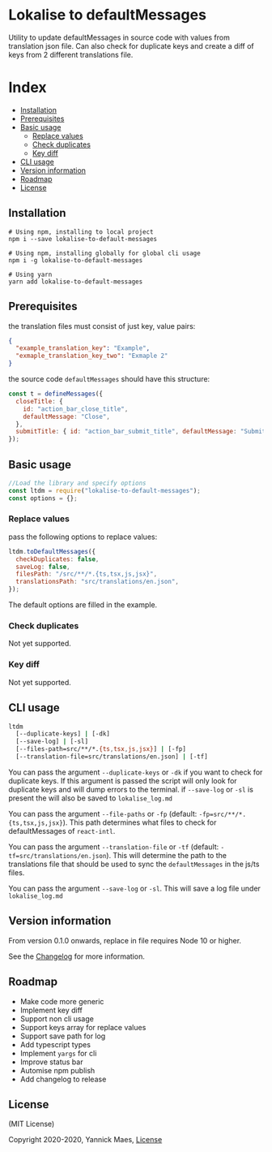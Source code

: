 # Lokalise to defaultMessages

Utility to update defaultMessages in source code with values from translation json file. Can also check for duplicate keys and create a diff of keys from 2 different translations file.

# Index

- [Installation](#installation)
- [Prerequisites](#prerequisites)
- [Basic usage](#basic-usage)
  - [Replace values](#replace-values)
  - [Check duplicates](#check-duplicates)
  - [Key diff](#key-diff)
- [CLI usage](#cli-usage)
- [Version information](#version-information)
- [Roadmap](#roadmap)
- [License](#license)

## Installation

```shell
# Using npm, installing to local project
npm i --save lokalise-to-default-messages

# Using npm, installing globally for global cli usage
npm i -g lokalise-to-default-messages

# Using yarn
yarn add lokalise-to-default-messages
```

## Prerequisites

the translation files must consist of just key, value pairs:

```json
{
  "example_translation_key": "Example",
  "exmaple_translation_key_two": "Exmaple 2"
}
```

the source code `defaultMessages` should have this structure:

```js
const t = defineMessages({
  closeTitle: {
    id: "action_bar_close_title",
    defaultMessage: "Close",
  },
  submitTitle: { id: "action_bar_submit_title", defaultMessage: "Submit" },
});
```

## Basic usage

```js
//Load the library and specify options
const ltdm = require("lokalise-to-default-messages");
const options = {};
```

### Replace values

pass the following options to replace values:

```js
ltdm.toDefaultMessages({
  checkDuplicates: false,
  saveLog: false,
  filesPath: "/src/**/*.{ts,tsx,js,jsx}",
  translationsPath: "src/translations/en.json",
});
```

The default options are filled in the example.

### Check duplicates

Not yet supported.

### Key diff

Not yet supported.

## CLI usage

```sh
ltdm
  [--duplicate-keys] | [-dk]
  [--save-log] | [-sl]
  [--files-path=src/**/*.{ts,tsx,js,jsx}] | [-fp]
  [--translation-file=src/translations/en.json] | [-tf]
```

You can pass the argument `--duplicate-keys` or `-dk` if you want to check for duplicate keys.
If this argument is passed the script will only look for duplicate keys and will dump errors to the terminal. if `--save-log` or `-sl` is present the will also be saved to `lokalise_log.md`

You can pass the argument `--file-paths` or `-fp` (default: `-fp=src/**/*.{ts,tsx,js,jsx}`).
This path determines what files to check for defaultMessages of `react-intl`.

You can pass the argument `--translation-file` or `-tf` (default: `-tf=src/translations/en.json`).
This will determine the path to the translations file that should be used to sync
the `defaultMessages` in the js/ts files.

You can pass the argument `--save-log` or `-sl`.
This will save a log file under `lokalise_log.md`

## Version information

From version 0.1.0 onwards, replace in file requires Node 10 or higher.

See the [Changelog](CHANGELOG.md) for more information.

## Roadmap

- Make code more generic
- Implement key diff
- Support non cli usage
- Support keys array for replace values
- Support save path for log
- Add typescript types
- Implement `yargs` for cli
- Improve status bar
- Automise npm publish
- Add changelog to release

## License

(MIT License)

Copyright 2020-2020, Yannick Maes, [License](LICENSE)
